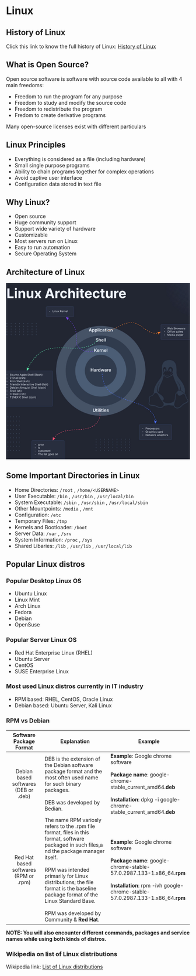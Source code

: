 # Linux

## History of Linux

Click this link to know the full history of Linux: <a href="https://en.wikipedia.org/wiki/History_of_Linux">History of Linux</a>

## What is Open Source?

Open source software is software with source code available to all with 4 main freedoms:

- Freedom to run the program for any purpose
- Freedom to study and modify the source code
- Freedom to redistribute the program
- Fredom to create derivative programs

Many open-source licenses exist with different particulars

## Linux Principles

- Everything is considered as a file (including hardware)
- Small single purpose programs
- Ability to chain programs together for complex operations
- Avoid captive user interface
- Configuration data stored in text file

## Why Linux?
- Open source
- Huge community support
- Support wide variety of hardware
- Customizable
- Most servers run on Linux
- Easy to run automation
- Secure Operating System

## Architecture of Linux

<img src="images/Linux_Architecture.png" alt="Architecture of Linux">

## Some Important Directories in Linux

- Home Directories: `/root` , `/home/<USERNAME>`
- User Executable: `/bin` , `/usr/bin` , `/usr/local/bin`
- System Executable: `/sbin` , `/usr/sbin` , `/usr/local/sbin`
- Other Mountpoints: `/media` , `/mnt`
- Configuration: `/etc`
- Temporary Files: `/tmp`
- Kernels and Bootloader: `/boot`
- Server Data: `/var` , `/srv`
- System Information: `/proc` , `/sys`
- Shared Libaries: `/lib` , `/usr/lib` , `/usr/local/lib`

## Popular Linux distros

### Popular Desktop Linux OS

- Ubuntu Linux
- Linux Mint
- Arch Linux
- Fedora
- Debian
- OpenSuse

### Popular Server Linux OS

- Red Hat Enterprise Linux (RHEL)
- Ubuntu Server
- CentOS
- SUSE Enterprise Linux

### Most used Linux distros currently in IT industry

- RPM based: RHEL, CentOS, Oracle Linux
- Debian based: Ubuntu Server, Kali Linux

### RPM vs Debian

| **Software Package Format** | **Explanation** | **Example** |
|:---:|---|---|
| Debian based softwares (DEB or .deb)| DEB is the extension of the Debian software package format and the most often used name for such binary packages. <br><br> DEB was developed by Bedian. | **Example**: Google chrome software <br><br> **Package name**: google-chrome-stable_current_amd64.**deb** <br><br> **Installation**: dpkg -i google-chrome-stable_current_amd64.**deb** |
| Red Hat based softwares (RPM or .rpm)| The name RPM variosly refers to the .rpm file format, files in this format, software packaged in such files,a nd the package manager itself. <br><br> RPM was intended primarily for Linux distributions; the file format is the baseline package format of the Linux Standard Base. <br><br> RPM was developed by Community & **Red Hat**. | **Example**: Google chrome software <br><br> **Package name**: google-chrome-stable-57.0.2987.133-1.x86_64.**rpm** <br><br> **Installation**: rpm -ivh google-chrome-stable-57.0.2987.133-1.x86_64.**rpm** |

**NOTE: You will also encounter different commands, packages and service names while using both kinds of distros.**

### Wikipedia on list of Linux distributions

Wikipedia link: <a href="https://en.wikipedia.org/wiki/List_of_Linux_distributions">List of Linux distributions</a>